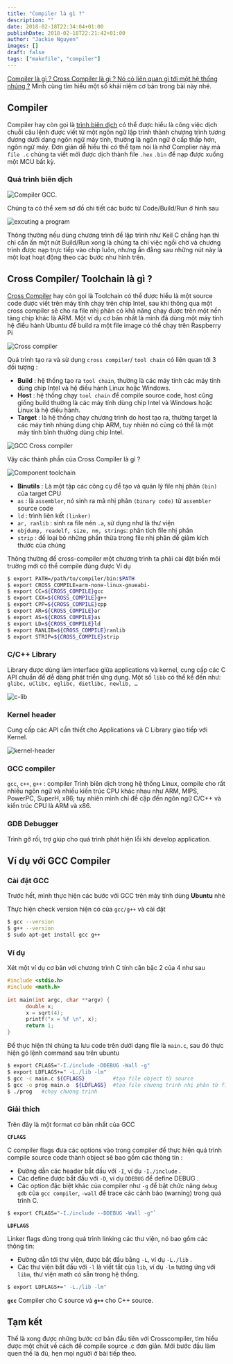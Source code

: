 ```yaml
---
title: "Compiler là gì ?"
description: ""
date: 2018-02-18T22:34:04+01:00
publishDate: 2018-02-18T22:21:42+01:00
author: "Jackie Nguyen"
images: []
draft: false
tags: ["makefile", "compiler"]
---
```


[Compiler là gì ? Cross Compiler là gì ? Nó có liên quan gì tới một hệ thống nhúng ?](#) Mình cùng tìm hiểu một số khái niệm cơ bản trong bài này nhé.

## Compiler

Compiler hay còn gọi là [trình biên dịch](https://vi.wikipedia.org/wiki/Tr%C3%ACnh_bi%C3%AAn_d%E1%BB%8Bch) có thể được hiểu là công việc dịch chuỗi câu lệnh được viết từ một ngôn ngữ lập trình thành chương trình tương đương dưới dạng ngôn ngữ máy tính, thường là ngôn ngữ ở cấp thấp hơn, ngôn ngữ máy. Đơn giản dễ hiểu thì có thể tạm nói là nhờ Complier này mà `file .c` chúng ta viết mới được dịch thành file `.hex` `.bin` để nạp được xuống một MCU bất kỳ.

### Quá trình biên dịch

![Compiler GCC.](https://hocarm.org/content/images/2020/04/compiler_gcc.gif)

Chúng ta có thể xem sơ đồ chi tiết các bước từ Code/Build/Run ở hình sau

![excuting a program](https://hocarm.org/content/images/2020/04/excuting_a_program.png)

Thông thường nếu dùng chương trình để lập trình như Keil C chẳng hạn thì chỉ cần ấn một nút Build/Run xong là chúng ta chỉ việc ngồi chờ và chương trình được nạp trực tiếp vào chip luôn, nhưng ẩn đằng sau những nút này là một loạt hoạt động theo các bước như hình trên.

## Cross Compiler/ Toolchain là gì ?

[Cross Compiler](https://en.wikipedia.org/wiki/Cross_compiler) hay còn gọi là Toolchain có thể được hiểu là một source code được viết trên máy tính chạy trên chip Intel, sau khi thông qua một cross compiler sẽ cho ra file nhị phân có khả năng chạy được trên một nền tảng chip khác là ARM. Một ví dụ cơ bản nhất là mình đã dùng một máy tính hệ điều hành Ubuntu để build ra một file image có thể chạy trên Raspberry Pi

![Cross compiler](https://hocarm.org/content/images/2020/04/Example_of_Cross_compiler.png)

Quá trình tạo ra và sử dụng `cross compiler`/ `tool chain` có liên quan tới 3 đối tượng :

- **Build** : hệ thống tạo ra `tool chain`, thường là các máy tính các máy tính dùng chip Intel và hệ điều hành Linux hoặc Windows.
- **Host** : hệ thống chạy `tool chain` để compile source code, host cũng giống build thường là các máy tính dùng chip Intel và Windows hoặc Linux là hệ điều hành.
- **Target** : là hệ thống chạy chương trình do host tạo ra, thường target là các máy tính nhúng dùng chip ARM, tuy nhiên nó cũng có thể là một máy tính bình thường dùng chip Intel.

![GCC Cross compiler](https://hocarm.org/content/images/2020/04/gcc-cross-compiler.png)

Vậy các thành phần của Cross Compiler là gì ?

![Component toolchain](https://hocarm.org/content/images/2020/04/component_toolchain-e1489290193482.jpg)

- **Binutils** : Là một tập các công cụ để tạo và quản lý file nhị phân `(bin)` của target CPU
- `as` : là `assembler`, nó sinh ra mã nhị phân `(binary code)` từ `assembler` source code
- `ld` : trình liên kết `(linker)`
- `ar, ranlib` : sinh ra file nén `.a`, sử dụng như là thư viện
- `objdump, readelf, size, nm, strings`: phân tích file nhị phân
- `strip` : để loại bỏ những phần thừa trong file nhị phân để giảm kích thước của chúng

Thông thường để cross-compiler một chương trình ta phải cài đặt biến môi trường mới có thể compile đúng được
Ví dụ

```bash
$ export PATH=/path/to/compiler/bin:$PATH
$ export CROSS_COMPILE=arm-none-linux-gnueabi- 
$ export CC=${CROSS_COMPILE}gcc 
$ export CXX=${CROSS_COMPILE}g++ 
$ export CPP=${CROSS_COMPILE}cpp 
$ export AR=${CROSS_COMPILE}ar 
$ export AS=${CROSS_COMPILE}as 
$ export LD=${CROSS_COMPILE}ld 
$ export RANLIB=${CROSS_COMPILE}ranlib 
$ export STRIP=${CROSS_COMPILE}strip 
```

### C/C++ Library

Library được dùng làm interface giữa applications và kernel, cung cấp các C API chuẩn để dễ dàng phát triển ứng dụng. Một số `libb` có thể kể đến như: `glibc, uClibc, eglibc, dietlibc, newlib, …`

![c-lib](https://hocarm.org/content/images/2020/04/c-lib.png)

### Kernel header

Cung cấp các API cần thiết cho Applications và C Library giao tiếp với Kernel.

![kernel-header](https://hocarm.org/content/images/2020/04/kernel-header.png)

### GCC compiler

`gcc`, `c++`, `g++` : compiler
Trình biên dịch trong hệ thống Linux, compile cho rất nhiều ngôn ngữ và nhiều kiến trúc CPU khác nhau như ARM, MIPS, PowerPC, SuperH, x86; tuy nhiên mình chỉ đề cập đến ngôn ngữ C/C++ và kiến trúc CPU là ARM và x86.

### GDB Debugger

Trình gỡ rối, trợ giúp cho quá trình phát hiện lỗi khi develop application.

## Ví dụ với GCC Compiler

### Cài đặt GCC

Trước hết, mình thực hiện các bước với GCC trên máy tính dùng **Ubuntu** nhé

Thực hiện check version hiện có của `gcc/g++` và cài đặt

```sh
$ gcc --version
$ g++ --version
$ sudo apt-get install gcc g++
```

### Ví dụ

Xét một ví dụ cơ bản với chương trình C tính căn bậc 2 của 4 như sau

```c
#include <stdio.h>  
#include <math.h>  
   
int main(int argc, char **argv) {      
      double x;     
      x = sqrt(4);  
      printf("x = %f \n", x);  
      return 1;  
} 
```
Để thực hiện thì chúng ta lưu code trên dưới dạng file là `main.c`, sau đó thực hiện gõ lệnh command sau trên ubuntu

```sh
$ export CFLAGS="-I./include -DDEBUG -Wall -g" 
$ export LDFLAGS+=" -L./lib -lm"  
$ gcc -c main.c ${CFLAGS}         #tạo file object từ source 
$ gcc -o prog main.o  ${LDFLAGS}  #tạo file chương trình nhị phân từ file object 
$ ./prog   #chạy chương trình
```

### Giải thích

Trên đây là một format cơ bản nhất của GCC

**`CFLAGS`** 

C compiler flags đưa các options vào trong compiler để thực hiện quá trình compile source code thành object sẽ bao gồm các thông tin :

- Đường dẫn các header bắt đầu với `-I`, ví dụ `-I./include` .
- Các define được bắt đầu với `-D`, ví dụ `DDEBUG` để define DEBUG .
- Các option đặc biệt khác của compiler như `-g` để bật chức năng `debug gdb` của `gcc compiler`, `-wall` để trace các cảnh báo (warning) trong quá trình C.

```sh
$ export CFLAGS="-I./include --DDEBUG -Wall -g"`
```

**`LDFLAGS`**

Linker flags dùng trong quá trình linking các thư viện, nó bao gồm các thông tin:

- Đường dẫn tới thư viện, được bắt đầu bằng `-L`, ví dụ `-L./lib` .
- Các thư viện bắt đầu với `-l` là viết tắt của `lib`, ví dụ `-lm` tương ứng với `libm`, thư viện math có sẵn trong hệ thống.

```sh
$ export LDFLAGS+=" -L./lib -lm"
```

**`gcc`** Compiler cho C source và **`g++`** cho C++ source.

## Tạm kết

Thế là xong được những bước cơ bản đầu tiên với Crosscompiler, tìm hiểu được một chút về cách để compile source .c đơn giản. Mới bước đầu làm quen thế là đủ, hẹn mọi người ở bài tiếp theo.